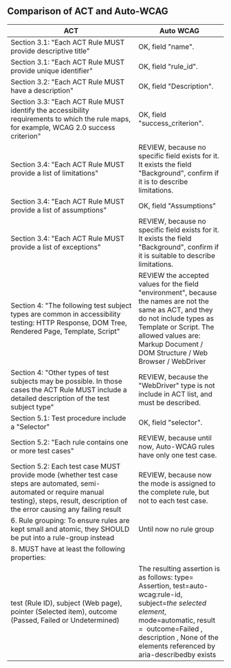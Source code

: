 ## Comparison of ACT and Auto-WCAG
|ACT | Auto WCAG
|----|---------
|Section 3.1: "Each ACT Rule MUST provide descriptive title" | OK, field "name". 
|Section 3.1: "Each ACT Rule MUST provide unique identifier" | OK, field "rule_id".
|Section 3.2: "Each ACT Rule MUST have a description" | OK, field "Description". 
|Section 3.3: "Each ACT Rule MUST identify the accessibility requirements to which the rule maps, for example, WCAG 2.0 success criterion" | OK, field "success_criterion". 
|Section 3.4: "Each ACT Rule MUST provide a list of limitations" | REVIEW, because no specific field exists for it. It exists the field "Background", confirm if it is to describe limitations.
|Section 3.4: "Each ACT Rule MUST provide a list of assumptions" | OK, field "Assumptions"
|Section 3.4: "Each ACT Rule MUST provide a list of exceptions" | REVIEW, because no specific field exists for it. It exists the field "Background", confirm if it is suitable to describe limitations.
|Section 4: "The following test subject types are common in accessibility testing: HTTP Response, DOM Tree, Rendered Page, Template, Script" | REVIEW the accepted values for the field "environment", because the names are not the same as ACT, and they do not include types as Template or Script. The allowed values are: Markup Document / DOM Structure / Web Browser / WebDriver 
|Section 4: "Other types of test subjects may be possible. In those cases the ACT Rule MUST include a detailed description of the test subject type" | REVIEW, because the "WebDriver" type is not include in ACT list, and must be described.
|Section 5.1: Test procedure include a "Selector" | OK, field "selector".
|Section 5.2: "Each rule contains one or more test cases" | REVIEW, because until now, Auto-WCAG rules have only one test case.
|Section 5.2: Each test case MUST provide mode (whether test case steps are automated, semi-automated or require manual testing), steps, result, description of the error causing any failing result | REVIEW, because now the mode is assigned to the complete rule, but not to each test case.
| 6. Rule grouping: To ensure rules are kept small and atomic, they SHOULD be put into a rule-group instead | Until now no rule group
|8. MUST have at least the following properties:
test (Rule ID), subject (Web page), pointer (Selected item), outcome (Passed, Failed or Undetermined) | The resulting assertion is as follows: type= Assertion, test=auto-wcag:rule-id, subject=*the selected element*, mode=automatic,  result = <One TestResult from below> outcome=Failed , description , None of the elements referenced by aria-describedby exists
